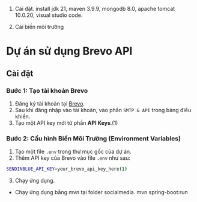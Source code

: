 1. Cài đặt.
install jdk 21, maven 3.9.9, mongodb 8.0, apache tomcat 10.0.20, visual studio code.


2. Cài biến môi trường 

# Dự án sử dụng Brevo API
## Cài đặt

### Bước 1: Tạo tài khoản Brevo

1. Đăng ký tài khoản tại [Brevo](https://www.brevo.com).
2. Sau khi đăng nhập vào tài khoản, vào phần `SMTP & API` trong bảng điều khiển.
3. Tạo một API key mới từ phần **API Keys**.(1)

### Bước 2: Cấu hình Biến Môi Trường (Environment Variables)

1. Tạo một file `.env` trong thư mục gốc của dự án.
2. Thêm API key của Brevo vào file `.env` như sau:

```bash
SENDINBLUE_API_KEY=your_brevo_api_key_here(1)
```

3. Chạy ứng dụng.
- Chạy ứng dụng bằng mvn tại folder socialmedia.
mvn spring-boot:run
